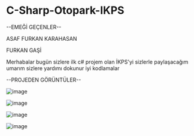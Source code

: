 # C-Sharp-Otopark-IKPS

--EMEĞİ GEÇENLER--

ASAF FURKAN KARAHASAN

FURKAN GAŞİ

Merhabalar bugün sizlere ilk c# projem olan İKPS'yi sizlerle paylaşacağım umarım sizlere yardımı dokunur iyi kodlamalar
 
 --PROJEDEN GÖRÜNTÜLER--
 
![image](https://user-images.githubusercontent.com/127442030/235758346-57dc5710-e519-4e4e-86f8-1044563a04a9.png)

![image](https://user-images.githubusercontent.com/127442030/235758624-1ec9f453-f150-40a0-8c48-fb1939172bc6.png)

![image](https://user-images.githubusercontent.com/127442030/235758693-6fef5497-6bdb-4e80-aa1d-0d4cd8a784f2.png)

![image](https://user-images.githubusercontent.com/127442030/235758748-6471fd5b-c592-4f87-91bc-2052e393c326.png)

